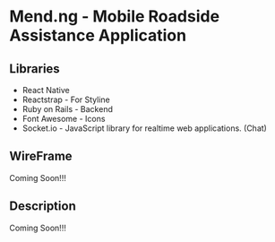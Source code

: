 # Mend.ng - Mobile  Roadside Assistance  Application

## Libraries
* React Native
* Reactstrap - For Styline
* Ruby on Rails - Backend
* Font Awesome - Icons
* Socket.io - JavaScript library for realtime web applications. (Chat)


## WireFrame

Coming Soon!!!


## Description

Coming Soon!!!
